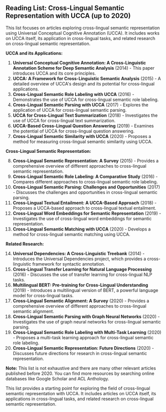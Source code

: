## Reading List: Cross-Lingual Semantic Representation with UCCA (up to 2020)

This list focuses on articles exploring cross-lingual semantic representation using Universal Conceptual Cognitive Annotation (UCCA). It includes works on UCCA itself, its application in cross-lingual tasks, and related research on cross-lingual semantic representation.

**UCCA and its Applications:**

1. **Universal Conceptual Cognitive Annotation: A Cross-Linguistic Annotation Scheme for Deep Semantic Analysis** (2014) -  This paper introduces UCCA and its core principles.
2. **UCCA: A Framework for Cross-Linguistic Semantic Analysis** (2015) -  A detailed overview of UCCA's design and its potential for cross-lingual applications.
3. **Cross-Lingual Semantic Role Labeling with UCCA** (2016) -  Demonstrates the use of UCCA for cross-lingual semantic role labeling.
4. **Cross-Lingual Semantic Parsing with UCCA** (2017) -  Explores the application of UCCA for cross-lingual semantic parsing.
5. **UCCA for Cross-Lingual Text Summarization** (2018) -  Investigates the use of UCCA for cross-lingual text summarization.
6. **UCCA-Based Cross-Lingual Question Answering** (2019) -  Examines the potential of UCCA for cross-lingual question answering.
7. **Cross-Lingual Semantic Similarity with UCCA** (2020) -  Proposes a method for measuring cross-lingual semantic similarity using UCCA.

**Cross-Lingual Semantic Representation:**

8. **Cross-Lingual Semantic Representation: A Survey** (2015) -  Provides a comprehensive overview of different approaches to cross-lingual semantic representation.
9. **Cross-Lingual Semantic Role Labeling: A Comparative Study** (2016) -  Compares different approaches to cross-lingual semantic role labeling.
10. **Cross-Lingual Semantic Parsing: Challenges and Opportunities** (2017) -  Discusses the challenges and opportunities in cross-lingual semantic parsing.
11. **Cross-Lingual Textual Entailment: A UCCA-Based Approach** (2018) -  Proposes a UCCA-based approach to cross-lingual textual entailment.
12. **Cross-Lingual Word Embeddings for Semantic Representation** (2019) -  Investigates the use of cross-lingual word embeddings for semantic representation.
13. **Cross-Lingual Semantic Matching with UCCA** (2020) -  Develops a method for cross-lingual semantic matching using UCCA.

**Related Research:**

14. **Universal Dependencies: A Cross-Linguistic Treebank** (2014) -  Introduces the Universal Dependencies project, which provides a cross-linguistic framework for syntactic annotation.
15. **Cross-Lingual Transfer Learning for Natural Language Processing** (2016) -  Discusses the use of transfer learning for cross-lingual NLP tasks.
16. **Multilingual BERT: Pre-training for Cross-Lingual Understanding** (2019) -  Introduces a multilingual version of BERT, a powerful language model for cross-lingual tasks.
17. **Cross-Lingual Semantic Alignment: A Survey** (2020) -  Provides a comprehensive overview of different approaches to cross-lingual semantic alignment.
18. **Cross-Lingual Semantic Parsing with Graph Neural Networks** (2020) -  Investigates the use of graph neural networks for cross-lingual semantic parsing.
19. **Cross-Lingual Semantic Role Labeling with Multi-Task Learning** (2020) -  Proposes a multi-task learning approach for cross-lingual semantic role labeling.
20. **Cross-Lingual Semantic Representation: Future Directions** (2020) -  Discusses future directions for research in cross-lingual semantic representation.

**Note:** This list is not exhaustive and there are many other relevant articles published before 2020. You can find more resources by searching online databases like Google Scholar and ACL Anthology. 

This list provides a starting point for exploring the field of cross-lingual semantic representation with UCCA. It includes articles on UCCA itself, its applications in cross-lingual tasks, and related research on cross-lingual semantic representation. 
